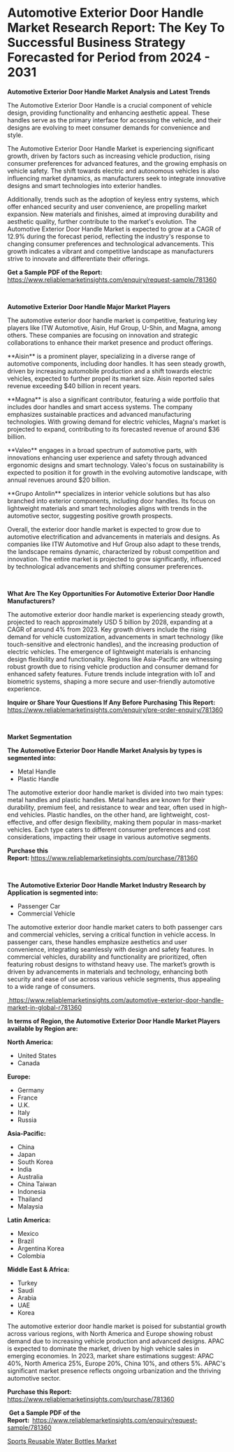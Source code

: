 <p><h1>Automotive Exterior Door Handle Market Research Report: The Key To Successful Business Strategy Forecasted for Period from 2024 - 2031</h1></p><p><strong>Automotive Exterior Door Handle Market Analysis and Latest Trends</strong></p>
<p><p>The Automotive Exterior Door Handle is a crucial component of vehicle design, providing functionality and enhancing aesthetic appeal. These handles serve as the primary interface for accessing the vehicle, and their designs are evolving to meet consumer demands for convenience and style. </p><p>The Automotive Exterior Door Handle Market is experiencing significant growth, driven by factors such as increasing vehicle production, rising consumer preferences for advanced features, and the growing emphasis on vehicle safety. The shift towards electric and autonomous vehicles is also influencing market dynamics, as manufacturers seek to integrate innovative designs and smart technologies into exterior handles.</p><p>Additionally, trends such as the adoption of keyless entry systems, which offer enhanced security and user convenience, are propelling market expansion. New materials and finishes, aimed at improving durability and aesthetic quality, further contribute to the market's evolution. The Automotive Exterior Door Handle Market is expected to grow at a CAGR of 12.9% during the forecast period, reflecting the industry's response to changing consumer preferences and technological advancements. This growth indicates a vibrant and competitive landscape as manufacturers strive to innovate and differentiate their offerings.</p></p>
<p><strong>Get a Sample PDF of the Report:&nbsp;</strong> <a href="https://www.reliablemarketinsights.com/enquiry/request-sample/781360?utm_campaign=1789&utm_medium=2&utm_source=Github&utm_content=ia&utm_term=30122024&utm_id=automotive-exterior-door-handle">https://www.reliablemarketinsights.com/enquiry/request-sample/781360</a></p>
<p>&nbsp;</p>
<p><strong>Automotive Exterior Door Handle Major Market Players</strong></p>
<p><p>The automotive exterior door handle market is competitive, featuring key players like ITW Automotive, Aisin, Huf Group, U-Shin, and Magna, among others. These companies are focusing on innovation and strategic collaborations to enhance their market presence and product offerings.</p><p>**Aisin** is a prominent player, specializing in a diverse range of automotive components, including door handles. It has seen steady growth, driven by increasing automobile production and a shift towards electric vehicles, expected to further propel its market size. Aisin reported sales revenue exceeding $40 billion in recent years.</p><p>**Magna** is also a significant contributor, featuring a wide portfolio that includes door handles and smart access systems. The company emphasizes sustainable practices and advanced manufacturing technologies. With growing demand for electric vehicles, Magna's market is projected to expand, contributing to its forecasted revenue of around $36 billion.</p><p>**Valeo** engages in a broad spectrum of automotive parts, with innovations enhancing user experience and safety through advanced ergonomic designs and smart technology. Valeo's focus on sustainability is expected to position it for growth in the evolving automotive landscape, with annual revenues around $20 billion.</p><p>**Grupo Antolin** specializes in interior vehicle solutions but has also branched into exterior components, including door handles. Its focus on lightweight materials and smart technologies aligns with trends in the automotive sector, suggesting positive growth prospects.</p><p>Overall, the exterior door handle market is expected to grow due to automotive electrification and advancements in materials and designs. As companies like ITW Automotive and Huf Group also adapt to these trends, the landscape remains dynamic, characterized by robust competition and innovation. The entire market is projected to grow significantly, influenced by technological advancements and shifting consumer preferences.</p></p>
<p>&nbsp;</p>
<p><strong>What Are The Key Opportunities For Automotive Exterior Door Handle Manufacturers?</strong></p>
<p><p>The automotive exterior door handle market is experiencing steady growth, projected to reach approximately USD 5 billion by 2028, expanding at a CAGR of around 4% from 2023. Key growth drivers include the rising demand for vehicle customization, advancements in smart technology (like touch-sensitive and electronic handles), and the increasing production of electric vehicles. The emergence of lightweight materials is enhancing design flexibility and functionality. Regions like Asia-Pacific are witnessing robust growth due to rising vehicle production and consumer demand for enhanced safety features. Future trends include integration with IoT and biometric systems, shaping a more secure and user-friendly automotive experience.</p></p>
<p><strong>Inquire or Share Your Questions If Any Before Purchasing This Report:</strong> <a href="https://www.reliablemarketinsights.com/enquiry/pre-order-enquiry/781360?utm_campaign=1789&utm_medium=2&utm_source=Github&utm_content=ia&utm_term=30122024&utm_id=automotive-exterior-door-handle">https://www.reliablemarketinsights.com/enquiry/pre-order-enquiry/781360</a></p>
<p>&nbsp;</p>
<p><strong>Market Segmentation</strong></p>
<p><strong>The Automotive Exterior Door Handle Market Analysis by types is segmented into:</strong></p>
<p><ul><li>Metal Handle</li><li>Plastic Handle</li></ul></p>
<p><p>The automotive exterior door handle market is divided into two main types: metal handles and plastic handles. Metal handles are known for their durability, premium feel, and resistance to wear and tear, often used in high-end vehicles. Plastic handles, on the other hand, are lightweight, cost-effective, and offer design flexibility, making them popular in mass-market vehicles. Each type caters to different consumer preferences and cost considerations, impacting their usage in various automotive segments.</p></p>
<p><strong>Purchase this Report:&nbsp;</strong><a href="https://www.reliablemarketinsights.com/purchase/781360?utm_campaign=1789&utm_medium=2&utm_source=Github&utm_content=ia&utm_term=30122024&utm_id=automotive-exterior-door-handle">https://www.reliablemarketinsights.com/purchase/781360</a></p>
<p>&nbsp;</p>
<p><strong>The Automotive Exterior Door Handle Market Industry Research by Application is segmented into:</strong></p>
<p><ul><li>Passenger Car</li><li>Commercial Vehicle</li></ul></p>
<p><p>The automotive exterior door handle market caters to both passenger cars and commercial vehicles, serving a critical function in vehicle access. In passenger cars, these handles emphasize aesthetics and user convenience, integrating seamlessly with design and safety features. In commercial vehicles, durability and functionality are prioritized, often featuring robust designs to withstand heavy use. The market’s growth is driven by advancements in materials and technology, enhancing both security and ease of use across various vehicle segments, thus appealing to a wide range of consumers.</p></p>
<p><a href="https://www.reliablemarketinsights.com/automotive-exterior-door-handle-market-in-global-r781360?utm_campaign=1789&utm_medium=2&utm_source=Github&utm_content=ia&utm_term=30122024&utm_id=automotive-exterior-door-handle">&nbsp;https://www.reliablemarketinsights.com/automotive-exterior-door-handle-market-in-global-r781360</a></p>
<p><strong>In terms of Region, the Automotive Exterior Door Handle Market Players available by Region are:</strong></p>
<p>
    <p> <strong> North America: </strong>
        <ul>
            <li>United States</li>
            <li>Canada</li>
        </ul>
        </p> 
    <p> <strong> Europe: </strong>
        <ul>
            <li>Germany</li>
            <li>France</li>
            <li>U.K.</li>
            <li>Italy</li>
            <li>Russia</li>
        </ul>
        </p> 
    <p> <strong> Asia-Pacific: </strong>
        <ul>
            <li>China</li>
            <li>Japan</li>
            <li>South Korea</li>
            <li>India</li>
            <li>Australia</li>
            <li>China Taiwan</li>
            <li>Indonesia</li>
            <li>Thailand</li>
            <li>Malaysia</li>
        </ul>
        </p> 
    <p> <strong> Latin America: </strong>
        <ul>
            <li>Mexico</li>
            <li>Brazil</li>
            <li>Argentina Korea</li>
            <li>Colombia</li>
        </ul>
        </p> 
    <p> <strong> Middle East & Africa: </strong>
        <ul>
            <li>Turkey</li>
            <li>Saudi</li>
            <li>Arabia</li>
            <li>UAE</li>
            <li>Korea</li>
        </ul>
    </p>
    </p>
<p><p>The automotive exterior door handle market is poised for substantial growth across various regions, with North America and Europe showing robust demand due to increasing vehicle production and advanced designs. APAC is expected to dominate the market, driven by high vehicle sales in emerging economies. In 2023, market share estimations suggest: APAC 40%, North America 25%, Europe 20%, China 10%, and others 5%. APAC's significant market presence reflects ongoing urbanization and the thriving automotive sector.</p></p>
<p><strong>Purchase this Report: </strong><a href="https://www.reliablemarketinsights.com/purchase/781360?utm_campaign=1789&utm_medium=2&utm_source=Github&utm_content=ia&utm_term=30122024&utm_id=automotive-exterior-door-handle">https://www.reliablemarketinsights.com/purchase/781360</a></p>
<p>&nbsp;<strong>Get a Sample PDF of the Report:&nbsp;&nbsp;</strong><a href="https://www.reliablemarketinsights.com/enquiry/request-sample/781360?utm_campaign=1789&utm_medium=2&utm_source=Github&utm_content=ia&utm_term=30122024&utm_id=automotive-exterior-door-handle">https://www.reliablemarketinsights.com/enquiry/request-sample/781360</a></p>
<p><strong></strong></p>
<p><p><a href="https://github.com/mookiesville/Market-Research-Report-List-1/blob/main/sports-reusable-water-bottles-market.md?utm_campaign=1789&utm_medium=2&utm_source=Github&utm_content=ia&utm_term=30122024&utm_id=automotive-exterior-door-handle">Sports Reusable Water Bottles Market</a></p></p>